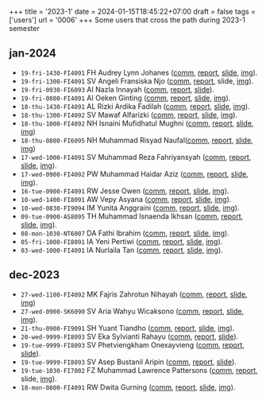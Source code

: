 +++
title = '2023-1'
date = 2024-01-15T18:45:22+07:00
draft = false
tags = ['users']
url = '0006'
+++
Some users that cross the path during 2023-1 semester<!--more-->


## jan-2024
+ `19-fri-1430-FI4091` FH Audrey Lynn Johanes ([comm](https://osf.io/e7fdr), [report](https://osf.io/rkp4e), [slide](https://osf.io/ws648), [img](https://www.instagram.com/p/C2Rf5kHPDmt/)).
+ `19-fri-1300-FI4091` SV Angeli Fransiska Njo ([comm](https://osf.io/mjf3b), [report](https://osf.io/r2gvp), slide, [img](https://www.instagram.com/p/C2RYfOMvY_J/)).
+ `19-fri-0930-FI6093` AI Nazla Innayah ([comm](https://osf.io/bv6fj), [report](https://osf.io/5xha3), [slide](https://osf.io/e4yns)).
+ `19-fri-0800-FI4091` AI Oeken Ginting ([comm](https://osf.io/j9x6n), [report](https://osf.io/9tdx6), [slide](https://osf.io/avrf4), [img](https://www.instagram.com/p/C2Q4qE7PBI1/)).
+ `18-thu-1430-FI4091` AL Rizki Ardika Fadilah ([comm](https://osf.io/hrxp3), [report](https://osf.io/nyjqb), [slide](https://osf.io/bzmyp), [img](https://www.instagram.com/p/C2PHDFqP4ND/)).
+ `18-thu-1300-FI4092` SV Mawaf Alfarizki ([comm](https://osf.io/n9afv), [report](https://osf.io/wbcsh), [slide](https://osf.io/2e54b), [img](https://www.instagram.com/p/C2OyslFvRN7/)).
+ `18-thu-1000-FI4092` NH Isnaini Mufidhatul Mughni ([comm](https://osf.io/hup3j), [report](https://osf.io/cq69d), [slide](https://osf.io/34kmh), [img](https://www.instagram.com/p/C2OYG4WP1Yw/))
+ `18-thu-0800-FI6095` NH Muhammad Risyad Naufal([comm](https://osf.io/abftk), [report](https://osf.io/3e4rh), [slide](https://osf.io/uqcna), [img](https://www.instagram.com/p/C2OPGjYvXXr/))
+ `17-wed-1000-FI4091` SV Muhammad Reza Fahriyansyah ([comm](https://osf.io/dhkzj), [report](https://osf.io/namc4), [slide](https://osf.io/rkvxt), [img](https://www.instagram.com/p/C2L6InzP1b6/)).
+ `17-wed-0900-FI4092` PW Muhammad Haidar Aziz ([comm](https://osf.io/g9ske), [report](https://osf.io/phk5n), [slide](https://osf.io/twsh5), [img](https://www.instagram.com/p/C2Lx_FnvQNB/)).
+ `16-tue-0900-FI4091` RW Jesse Owen ([comm](https://osf.io/ma8e6), [report](https://osf.io/vnarw), [slide](https://osf.io/gvxk2), [img](https://www.instagram.com/p/C2JNHvevYcz/)).
+ `10-wed-1400-FI8091` AW Vepy Asyana ([comm](https://osf.io/5g3m6), [report](https://osf.io/txv4s), [slide](https://osf.io/x2a3g), [img](https://osf.io/6z59t)).
+ `10-wed-0830-FI9094` IM Yunita Anggraini ([comm](https://osf.io/mv5b7), [report](https://osf.io/rx8qh), [slide](https://osf.io/qn64a), [img](https://www.instagram.com/p/C15xbPgSwgR/)).
+ `09-tue-0900-AS8095` TH Muhammad Isnaenda Ikhsan ([comm](https://osf.io/vgwmb), [report](https://osf.io/u6cbf), [slide](https://osf.io/tcbmk), [img](https://www.instagram.com/p/C13K7StPnxo/)).
+ `08-mon-1030-NT6007` DA Fathi Ibrahim ([comm](https://osf.io/3ghns), [report](https://osf.io/5jndu), [slide](https://osf.io/b2xwp), [img](https://www.instagram.com/p/C10wxl8P2F4/)).
+ `05-fri-1000-FI8091` IA Yeni Pertiwi ([comm](https://osf.io/at9dv), [report](https://osf.io/fsuty), [slide](https://osf.io/25vta), [img](https://www.instagram.com/p/C1s_IWMPmdY/)).
+ `03-wed-1000-FI4091` IA Nurlaila Tan ([comm](https://osf.io/d3ke6), [report](https://osf.io/z5ndj), [slide](https://osf.io/f3zvu), [img](https://www.instagram.com/6unpnp/p/C1n1TopPxyn/)).


## dec-2023
+ `27-wed-1100-FI4092` MK  Fajris Zahrotun Nihayah ([comm](https://osf.io/mz9d5), [report](https://osf.io/7mub4), [slide](https://osf.io/q23ny), [img](https://www.instagram.com/p/C1V7HrPP1N7/))
+ `27-wed-0900-SK6090` SV Aria Wahyu Wicaksono ([comm](https://osf.io/fcxrh), [report](https://osf.io/mwr9h), [slide](https://osf.io/y4z7d), [img](https://www.instagram.com/p/C1VubxIveo3/)).
+ `21-thu-0900-FI9091` SH Yuant Tiandho ([comm](https://osf.io/4rh7j), [report](https://osf.io/xkrns), [slide](https://osf.io/9hqpb), [img](https://www.instagram.com/p/C1GQ6ETv0Be/)).
+ `20-wed-9999-FI8093` SV Eka Sylvianti Rahayu ([comm](https://osf.io/u8d9v), [report](https://osf.io/jmq25), [slide](https://osf.io/rxsf3)).
+ `19-tue-9999-FI8093` SV Phetviengkham Onexayvieng ([comm](https://osf.io/pvysc), [report](https://osf.io/73s9j), [slide](https://osf.io/f825x)).
+ `19-tue-9999-FI8093` SV Asep Bustanil Aripin ([comm](https://osf.io/r2mgw), [report](https://osf.io/zfhbe), [slide](https://osf.io/t59gm)).
+ `19-tue-1030-FI7002` FZ Muhammad Lawrence Pattersons ([comm](https://osf.io/465xu), [report](https://osf.io/3yujf), slide, [img](https://www.instagram.com/p/C1BaKEKyCJ0/)).
+ `18-mon-0800-FI4091` RW Dwita Gurning ([comm](https://osf.io/g893m), [report](https://osf.io/2y76b), [slide](https://osf.io/2vf8u), [img](https://www.instagram.com/p/C0-qqowPBoo/)).
